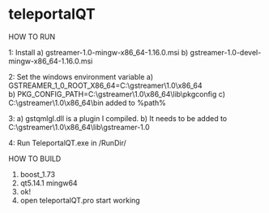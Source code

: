# teleportalQT

HOW TO RUN

1: Install 
a) gstreamer-1.0-mingw-x86_64-1.16.0.msi
b) gstreamer-1.0-devel-mingw-x86_64-1.16.0.msi

2: Set the windows environment variable
a) GSTREAMER_1_0_ROOT_X86_64=C:\gstreamer\1.0\x86_64\
b) PKG_CONFIG_PATH=C:\gstreamer\1.0\x86_64\lib\pkgconfig
c) C:\gstreamer\1.0\x86_64\bin added to %path%

3: 
a) gstqmlgl.dll is a plugin I compiled. 
b) It needs to be added to C:\gstreamer\1.0\x86_64\lib\gstreamer-1.0

4: Run TeleportalQT.exe in /RunDir/


HOW TO BUILD

1. boost_1.73
2. qt5.14.1 mingw64
3. ok!
4. open teleportalQT.pro start working
